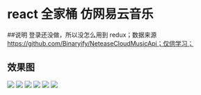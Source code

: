# react 全家桶 仿网易云音乐

##说明
 登录还没做，所以没怎么用到 redux；数据来源 https://github.com/Binaryify/NeteaseCloudMusicApi；仅供学习；

## 效果图
![](./readmeImg/wyy.gif)
![](./readmeImg/wyy2.gif)
![](./readmeImg/wyy3.gif)
![](./readmeImg/wyy4.gif)
![](./readmeImg/wyy5.gif)
![](./readmeImg/wyy6.gif)
